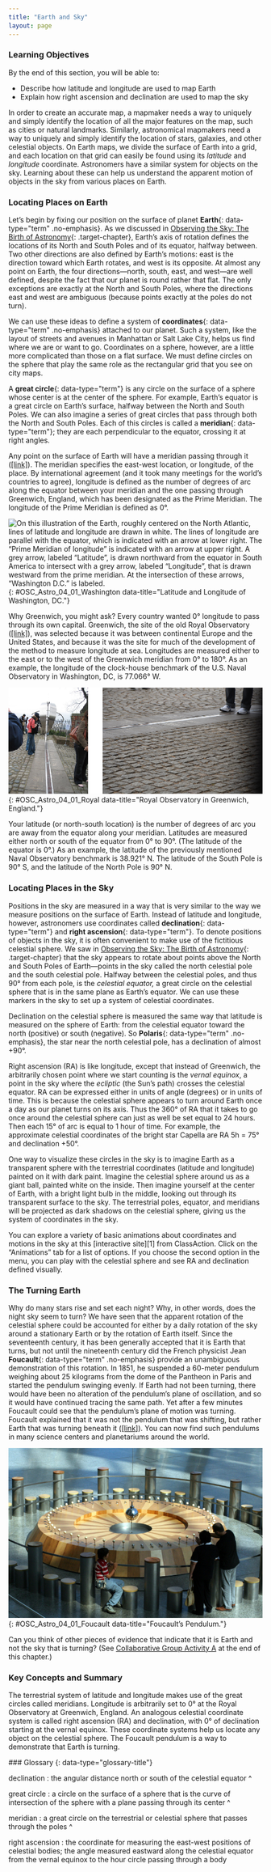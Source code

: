 ```yaml
---
title: "Earth and Sky"
layout: page
---
```



### Learning Objectives

By the end of this section, you will be able to:

* Describe how latitude and longitude are used to map Earth
* Explain how right ascension and declination are used to map the sky

In order to create an accurate map, a mapmaker needs a way to uniquely and simply identify the location of all the major features on the map, such as cities or natural landmarks. Similarly, astronomical mapmakers need a way to uniquely and simply identify the location of stars, galaxies, and other celestial objects. On Earth maps, we divide the surface of Earth into a grid, and each location on that grid can easily be found using its *latitude* and *longitude* coordinate. Astronomers have a similar system for objects on the sky. Learning about these can help us understand the apparent motion of objects in the sky from various places on Earth.

### Locating Places on Earth

Let’s begin by fixing our position on the surface of planet **Earth**{: data-type="term" .no-emphasis}. As we discussed in [Observing the Sky: The Birth of Astronomy](/m59769){: .target-chapter}, Earth’s axis of rotation defines the locations of its North and South Poles and of its equator, halfway between. Two other directions are also defined by Earth’s motions: east is the direction toward which Earth rotates, and west is its opposite. At almost any point on Earth, the four directions—north, south, east, and west—are well defined, despite the fact that our planet is round rather that flat. The only exceptions are exactly at the North and South Poles, where the directions east and west are ambiguous (because points exactly at the poles do not turn).

We can use these ideas to define a system of **coordinates**{: data-type="term" .no-emphasis} attached to our planet. Such a system, like the layout of streets and avenues in Manhattan or Salt Lake City, helps us find where we are or want to go. Coordinates on a sphere, however, are a little more complicated than those on a flat surface. We must define circles on the sphere that play the same role as the rectangular grid that you see on city maps.

A **great circle**{: data-type="term"} is any circle on the surface of a sphere whose center is at the center of the sphere. For example, Earth’s equator is a great circle on Earth’s surface, halfway between the North and South Poles. We can also imagine a series of great circles that pass through both the North and South Poles. Each of this circles is called a **meridian**{: data-type="term"}; they are each perpendicular to the equator, crossing it at right angles.

Any point on the surface of Earth will have a meridian passing through it ([\[link\]](#OSC_Astro_04_01_Washington)). The meridian specifies the east-west location, or longitude, of the place. By international agreement (and it took many meetings for the world’s countries to agree), longitude is defined as the number of degrees of arc along the equator between your meridian and the one passing through Greenwich, England, which has been designated as the Prime Meridian. The longitude of the Prime Meridian is defined as 0°.

 ![On this illustration of the Earth, roughly centered on the North Atlantic, lines of latitude and longitude are drawn in white. The lines of longitude are parallel with the equator, which is indicated with an arrow at lower right. The &#x201C;Prime Meridian of longitude&#x201D; is indicated with an arrow at upper right. A grey arrow, labeled &#x201C;Latitude&#x201D;, is drawn northward from the equator in South America to intersect with a grey arrow, labeled &#x201C;Longitude&#x201D;, that is drawn westward from the prime meridian. At the intersection of these arrows, &#x201C;Washington D.C.&#x201D; is labeled.](../resources/OSC_Astro_04_01_Washington.jpg "We use latitude and longitude to find cities like Washington, DC, on a globe. Latitude is the number of degrees north or south of the equator, and longitude is the number of degrees east or west of the Prime Meridian. Washington, DC&#x2019;s coordinates are 38&#xB0; N and 77&#xB0; W."){: #OSC_Astro_04_01_Washington data-title="Latitude and Longitude of Washington, DC."}

Why Greenwich, you might ask? Every country wanted 0° longitude to pass through its own capital. Greenwich, the site of the old Royal Observatory ([\[link\]](#OSC_Astro_04_01_Royal)), was selected because it was between continental Europe and the United States, and because it was the site for much of the development of the method to measure longitude at sea. Longitudes are measured either to the east or to the west of the Greenwich meridian from 0° to 180°. As an example, the longitude of the clock-house benchmark of the U.S. Naval Observatory in Washington, DC, is 77.066° W.

 ![Royal Greenwich Observatory in England. Two images of tourists walking on and near the prime meridian marker in England.](../resources/OSC_Astro_04_01_Royal.jpg "At the internationally agreed-upon zero point of longitude at the Royal Observatory Greenwich, tourists can stand and straddle the exact line where longitude &#x201C;begins.&#x201D;(credit left: modification of work by &#x201C;pdbreen&#x201D;/Flickr; credit right: modification of work by Ben Sutherland)"){: #OSC_Astro_04_01_Royal data-title="Royal Observatory in Greenwich, England."}

Your latitude (or north-south location) is the number of degrees of arc you are away from the equator along your meridian. Latitudes are measured either north or south of the equator from 0° to 90°. (The latitude of the equator is 0°.) As an example, the latitude of the previously mentioned Naval Observatory benchmark is 38.921° N. The latitude of the South Pole is 90° S, and the latitude of the North Pole is 90° N.

### Locating Places in the Sky

Positions in the sky are measured in a way that is very similar to the way we measure positions on the surface of Earth. Instead of latitude and longitude, however, astronomers use coordinates called **declination**{: data-type="term"} and **right ascension**{: data-type="term"}. To denote positions of objects in the sky, it is often convenient to make use of the fictitious celestial sphere. We saw in [Observing the Sky: The Birth of Astronomy](/m59769){: .target-chapter} that the sky appears to rotate about points above the North and South Poles of Earth—points in the sky called the north celestial pole and the south celestial pole. Halfway between the celestial poles, and thus 90° from each pole, is the *celestial equator,* a great circle on the celestial sphere that is in the same plane as Earth’s equator. We can use these markers in the sky to set up a system of celestial coordinates.

Declination on the celestial sphere is measured the same way that latitude is measured on the sphere of Earth: from the celestial equator toward the north (positive) or south (negative). So **Polaris**{: data-type="term" .no-emphasis}, the star near the north celestial pole, has a declination of almost +90°.

Right ascension (RA) is like longitude, except that instead of Greenwich, the arbitrarily chosen point where we start counting is the *vernal equinox*, a point in the sky where the *ecliptic* (the Sun’s path) crosses the celestial equator. RA can be expressed either in units of angle (degrees) or in units of time. This is because the celestial sphere appears to turn around Earth once a day as our planet turns on its axis. Thus the 360° of RA that it takes to go once around the celestial sphere can just as well be set equal to 24 hours. Then each 15° of arc is equal to 1 hour of time. For example, the approximate celestial coordinates of the bright star Capella are RA 5h = 75° and declination +50°.

One way to visualize these circles in the sky is to imagine Earth as a transparent sphere with the terrestrial coordinates (latitude and longitude) painted on it with dark paint. Imagine the celestial sphere around us as a giant ball, painted white on the inside. Then imagine yourself at the center of Earth, with a bright light bulb in the middle, looking out through its transparent surface to the sky. The terrestrial poles, equator, and meridians will be projected as dark shadows on the celestial sphere, giving us the system of coordinates in the sky.

<div data-type="note" class="astronomy link-to-learning" markdown="1">
You can explore a variety of basic animations about coordinates and motions in the sky at this [interactive site][1] from ClassAction. Click on the “Animations” tab for a list of options. If you choose the second option in the menu, you can play with the celestial sphere and see RA and declination defined visually.

</div>

### The Turning Earth

Why do many stars rise and set each night? Why, in other words, does the night sky seem to turn? We have seen that the apparent rotation of the celestial sphere could be accounted for either by a daily rotation of the sky around a stationary Earth or by the rotation of Earth itself. Since the seventeenth century, it has been generally accepted that it is Earth that turns, but not until the nineteenth century did the French physicist Jean **Foucault**{: data-type="term" .no-emphasis} provide an unambiguous demonstration of this rotation. In 1851, he suspended a 60-meter pendulum weighing about 25 kilograms from the dome of the Pantheon in Paris and started the pendulum swinging evenly. If Earth had not been turning, there would have been no alteration of the pendulum’s plane of oscillation, and so it would have continued tracing the same path. Yet after a few minutes Foucault could see that the pendulum’s plane of motion was turning. Foucault explained that it was not the pendulum that was shifting, but rather Earth that was turning beneath it ([\[link\]](#OSC_Astro_04_01_Foucault)). You can now find such pendulums in many science centers and planetariums around the world.

 ![Photograph of Foucault&#x2019;s Pendulum. Several viewers watch the pendulum bob (silver sphere at center) as it swings over the circular wooden platform containing the targets it will knock over in the course of a day.](../resources/OSC_Astro_04_01_Foucault.jpg "As Earth turns, the plane of oscillation of the Foucault pendulum shifts gradually so that over the course of 12 hours, all the targets in the circle at the edge of the wooden platform are knocked over in sequence. (credit: Manuel M. Vicente)"){: #OSC_Astro_04_01_Foucault data-title="Foucault&#x2019;s Pendulum."}

Can you think of other pieces of evidence that indicate that it is Earth and not the sky that is turning? (See [Collaborative Group Activity A](/m59790#fs-id1168047343535) at the end of this chapter.)

### Key Concepts and Summary

The terrestrial system of latitude and longitude makes use of the great circles called meridians. Longitude is arbitrarily set to 0° at the Royal Observatory at Greenwich, England. An analogous celestial coordinate system is called right ascension (RA) and declination, with 0° of declination starting at the vernal equinox. These coordinate systems help us locate any object on the celestial sphere. The Foucault pendulum is a way to demonstrate that Earth is turning.

<div data-type="glossary" markdown="1">
### Glossary
{: data-type="glossary-title"}

declination
: the angular distance north or south of the celestial equator
^

great circle
: a circle on the surface of a sphere that is the curve of intersection of the sphere with a plane passing through its center
^

meridian
: a great circle on the terrestrial or celestial sphere that passes through the poles
^

right ascension
: the coordinate for measuring the east-west positions of celestial bodies; the angle measured eastward along the celestial equator from the vernal equinox to the hour circle passing through a body

</div>



[1]: https://openstaxcollege.org/l/30anicoormot
